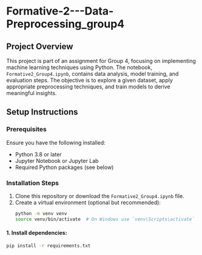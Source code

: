 # Formative-2---Data-Preprocessing_group4

## Project Overview

This project is part of an assignment for Group 4, focusing on implementing machine learning techniques using Python. The notebook, `Formative2_Group4.ipynb`, contains data analysis, model training, and evaluation steps. The objective is to explore a given dataset, apply appropriate preprocessing techniques, and train models to derive meaningful insights.

## Setup Instructions

### Prerequisites
Ensure you have the following installed:
- Python 3.8 or later
- Jupyter Notebook or Jupyter Lab
- Required Python packages (see below)

### Installation Steps
1. Clone this repository or download the `Formative2_Group4.ipynb` file.
2. Create a virtual environment (optional but recommended):
   ```sh
   python -m venv venv
   source venv/bin/activate  # On Windows use `venv\Scripts\activate`
   ```

#### 1. Install dependencies:
```sh
pip install -r requirements.txt
```
